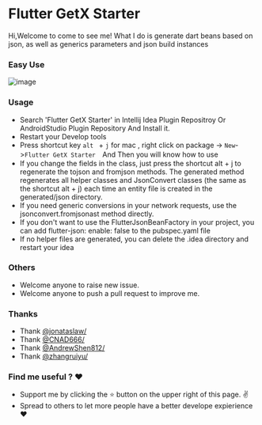 
# Flutter GetX Starter

Hi,Welcome to come to see me!
What I do is generate dart beans based on json, as well as generics parameters and json build instances


### Easy Use
![image](https://github.com/zhangruiyu/FlutterJsonBeanFactory/blob/master/beantojson_factory.gif)


### Usage
* Search 'Flutter GetX Starter' in Intellij Idea Plugin Repositroy Or AndroidStudio Plugin Repository And Install it.</br>
* Restart your Develop tools 
* Press shortcut key `alt ` + `j` for mac  , right click on package -> `New`->`Flutter GetX Starter`　And Then you will know how to use
* If you change the fields in the class, just press the shortcut alt + j to regenerate the tojson and fromjson methods. The generated method regenerates all helper classes and JsonConvert classes (the same as the shortcut alt + j) each time an entity file is created in the generated/json directory.
* If you need generic conversions in your network requests, use the jsonconvert.fromjsonast method directly.
* If you don't want to use the FlutterJsonBeanFactory in your project, you can add flutter-json: enable: false to the pubspec.yaml file
* If no helper files are generated, you can delete the .idea directory and restart your idea

### Others
* Welcome anyone to raise new issue.
* Welcome anyone to push a pull request to improve me.

### Thanks
* Thank [@jonataslaw/](https://github.com/jonataslaw/getx) 
* Thank [@CNAD666/](https://github.com/CNAD666/getx_template) 
* Thank [@AndrewShen812/](https://github.com/AndrewShen812/AssetsRefGenerator) 
* Thank [@zhangruiyu/](https://github.com/zhangruiyu/FlutterJsonBeanFactory) 

### Find me useful ? :heart:
* Support me by clicking the :star: button on the upper right of this page. :v:
* Spread to others to let more people have a better develope expierience :heart:
